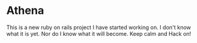 Athena
======

This is a new ruby on rails project I have started working on. I don't know what it is yet. Nor do I know what it will become. Keep calm and Hack on!
